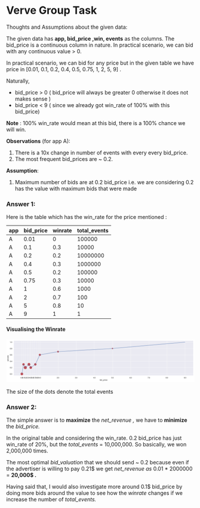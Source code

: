 Verve Group Task
================

Thoughts and Assumptions about the given data:

The given data has **app, bid_price ,win, events** as the columns. The bid_price is a continuous column in nature. In practical scenario, we can bid with any continuous value > 0.

In practical scenario, we can bid for any price but in the given table we have price in [0.01, 0.1, 0.2, 0.4, 0.5, 0.75, 1, 2, 5, 9] .

Naturally,

-   bid_price > 0 ( bid_price will always be greater 0 otherwise it does not makes sense )
-   bid_price < 9 ( since we already got win_rate of 100% with this bid_price)

**Note** : 100% win_rate would mean at this bid, there is a 100% chance we will win.

**Observations** (for app A):

1.  There is a 10x change in number of events with every every bid_price.
2.  The most frequent bid_prices are ~ 0.2.

**Assumption**:

1.  Maximum number of bids are at 0.2 bid_price i.e. we are considering 0.2 has the value with maximum bids that were made

### Answer 1:

Here is the table which has the win_rate for the price mentioned :

| app | bid_price | winrate | total_events |
| --- | --- | --- | --- |
| A | 0.01 | 0 | 100000 |
| A | 0.1 | 0.3 | 10000 |
| A | 0.2 | 0.2 | 10000000 |
| A | 0.4 | 0.3 | 1000000 |
| A | 0.5 | 0.2 | 100000 |
| A | 0.75 | 0.3 | 10000 |
| A | 1 | 0.6 | 1000 |
| A | 2 | 0.7 | 100 |
| A | 5 | 0.8 | 10 |
| A | 9 | 1 | 1 |

#### Visualising the Winrate
![Image](bidpriceWinrate.png "Visualisation of bid_price vs winrate")

The size of the dots denote the total events

### Answer 2:

The simple answer is to **maximize** the *net_revenue ,* we have to **minimize** the *bid_price.*

In the original table and considering the win_rate. 0.2 bid_price has just win_rate of 20%, but the *total_events* = 10,000,000. So basically, we won 2,000,000 times.

The most optimal *bid_valuation* that we should send ~ 0.2 because even if the advertiser is willing to pay 0.21$ we get *net_revenue as* 0.01 * 2000000 = **20,000$ .**

Having said that, I would also investigate more around 0.1$ bid_price by doing more bids around the value to see how the *winrate* changes if we increase the number of *total_events.*
